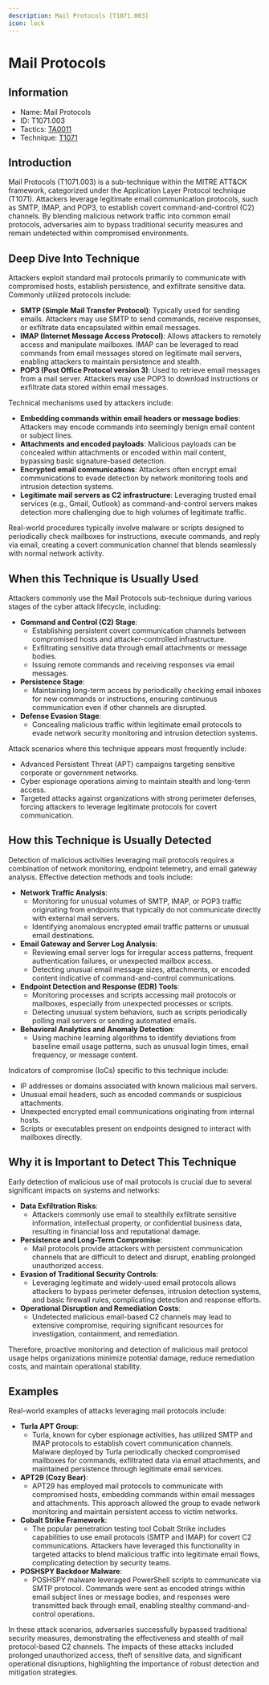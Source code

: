 ```yaml
---
description: Mail Protocols [T1071.003]
icon: lock
---
```


# Mail Protocols

## Information

- Name: Mail Protocols
- ID: T1071.003
- Tactics: [TA0011](../TA0011/TA0011.md)
- Technique: [T1071](T1071.md)

## Introduction

Mail Protocols (T1071.003) is a sub-technique within the MITRE ATT\&CK framework, categorized under the Application Layer Protocol technique (T1071). Attackers leverage legitimate email communication protocols, such as SMTP, IMAP, and POP3, to establish covert command-and-control (C2) channels. By blending malicious network traffic into common email protocols, adversaries aim to bypass traditional security measures and remain undetected within compromised environments.

## Deep Dive Into Technique

Attackers exploit standard mail protocols primarily to communicate with compromised hosts, establish persistence, and exfiltrate sensitive data. Commonly utilized protocols include:

- **SMTP (Simple Mail Transfer Protocol)**: Typically used for sending emails. Attackers may use SMTP to send commands, receive responses, or exfiltrate data encapsulated within email messages.
- **IMAP (Internet Message Access Protocol)**: Allows attackers to remotely access and manipulate mailboxes. IMAP can be leveraged to read commands from email messages stored on legitimate mail servers, enabling attackers to maintain persistence and stealth.
- **POP3 (Post Office Protocol version 3)**: Used to retrieve email messages from a mail server. Attackers may use POP3 to download instructions or exfiltrate data stored within email messages.

Technical mechanisms used by attackers include:

- **Embedding commands within email headers or message bodies**: Attackers may encode commands into seemingly benign email content or subject lines.
- **Attachments and encoded payloads**: Malicious payloads can be concealed within attachments or encoded within mail content, bypassing basic signature-based detection.
- **Encrypted email communications**: Attackers often encrypt email communications to evade detection by network monitoring tools and intrusion detection systems.
- **Legitimate mail servers as C2 infrastructure**: Leveraging trusted email services (e.g., Gmail, Outlook) as command-and-control servers makes detection more challenging due to high volumes of legitimate traffic.

Real-world procedures typically involve malware or scripts designed to periodically check mailboxes for instructions, execute commands, and reply via email, creating a covert communication channel that blends seamlessly with normal network activity.

## When this Technique is Usually Used

Attackers commonly use the Mail Protocols sub-technique during various stages of the cyber attack lifecycle, including:

- **Command and Control (C2) Stage**:
  - Establishing persistent covert communication channels between compromised hosts and attacker-controlled infrastructure.
  - Exfiltrating sensitive data through email attachments or message bodies.
  - Issuing remote commands and receiving responses via email messages.
- **Persistence Stage**:
  - Maintaining long-term access by periodically checking email inboxes for new commands or instructions, ensuring continuous communication even if other channels are disrupted.
- **Defense Evasion Stage**:
  - Concealing malicious traffic within legitimate email protocols to evade network security monitoring and intrusion detection systems.

Attack scenarios where this technique appears most frequently include:

- Advanced Persistent Threat (APT) campaigns targeting sensitive corporate or government networks.
- Cyber espionage operations aiming to maintain stealth and long-term access.
- Targeted attacks against organizations with strong perimeter defenses, forcing attackers to leverage legitimate protocols for covert communication.

## How this Technique is Usually Detected

Detection of malicious activities leveraging mail protocols requires a combination of network monitoring, endpoint telemetry, and email gateway analysis. Effective detection methods and tools include:

- **Network Traffic Analysis**:
  - Monitoring for unusual volumes of SMTP, IMAP, or POP3 traffic originating from endpoints that typically do not communicate directly with external mail servers.
  - Identifying anomalous encrypted email traffic patterns or unusual email destinations.
- **Email Gateway and Server Log Analysis**:
  - Reviewing email server logs for irregular access patterns, frequent authentication failures, or unexpected mailbox access.
  - Detecting unusual email message sizes, attachments, or encoded content indicative of command-and-control communications.
- **Endpoint Detection and Response (EDR) Tools**:
  - Monitoring processes and scripts accessing mail protocols or mailboxes, especially from unexpected processes or scripts.
  - Detecting unusual system behaviors, such as scripts periodically polling mail servers or sending automated emails.
- **Behavioral Analytics and Anomaly Detection**:
  - Using machine learning algorithms to identify deviations from baseline email usage patterns, such as unusual login times, email frequency, or message content.

Indicators of compromise (IoCs) specific to this technique include:

- IP addresses or domains associated with known malicious mail servers.
- Unusual email headers, such as encoded commands or suspicious attachments.
- Unexpected encrypted email communications originating from internal hosts.
- Scripts or executables present on endpoints designed to interact with mailboxes directly.

## Why it is Important to Detect This Technique

Early detection of malicious use of mail protocols is crucial due to several significant impacts on systems and networks:

- **Data Exfiltration Risks**:
  - Attackers commonly use email to stealthily exfiltrate sensitive information, intellectual property, or confidential business data, resulting in financial loss and reputational damage.
- **Persistence and Long-Term Compromise**:
  - Mail protocols provide attackers with persistent communication channels that are difficult to detect and disrupt, enabling prolonged unauthorized access.
- **Evasion of Traditional Security Controls**:
  - Leveraging legitimate and widely-used email protocols allows attackers to bypass perimeter defenses, intrusion detection systems, and basic firewall rules, complicating detection and response efforts.
- **Operational Disruption and Remediation Costs**:
  - Undetected malicious email-based C2 channels may lead to extensive compromise, requiring significant resources for investigation, containment, and remediation.

Therefore, proactive monitoring and detection of malicious mail protocol usage helps organizations minimize potential damage, reduce remediation costs, and maintain operational stability.

## Examples

Real-world examples of attacks leveraging mail protocols include:

- **Turla APT Group**:
  - Turla, known for cyber espionage activities, has utilized SMTP and IMAP protocols to establish covert communication channels. Malware deployed by Turla periodically checked compromised mailboxes for commands, exfiltrated data via email attachments, and maintained persistence through legitimate email services.
- **APT29 (Cozy Bear)**:
  - APT29 has employed mail protocols to communicate with compromised hosts, embedding commands within email messages and attachments. This approach allowed the group to evade network monitoring and maintain persistent access to victim networks.
- **Cobalt Strike Framework**:
  - The popular penetration testing tool Cobalt Strike includes capabilities to use email protocols (SMTP and IMAP) for covert C2 communications. Attackers have leveraged this functionality in targeted attacks to blend malicious traffic into legitimate email flows, complicating detection by security teams.
- **POSHSPY Backdoor Malware**:
  - POSHSPY malware leveraged PowerShell scripts to communicate via SMTP protocol. Commands were sent as encoded strings within email subject lines or message bodies, and responses were transmitted back through email, enabling stealthy command-and-control operations.

In these attack scenarios, adversaries successfully bypassed traditional security measures, demonstrating the effectiveness and stealth of mail protocol-based C2 channels. The impacts of these attacks included prolonged unauthorized access, theft of sensitive data, and significant operational disruptions, highlighting the importance of robust detection and mitigation strategies.
